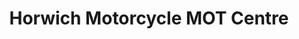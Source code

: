 ---
title: "Horwich Motorcycle MOT Centre"
url: /bolton/horwich-motorcycle-mot-centre/
shop: shop
---